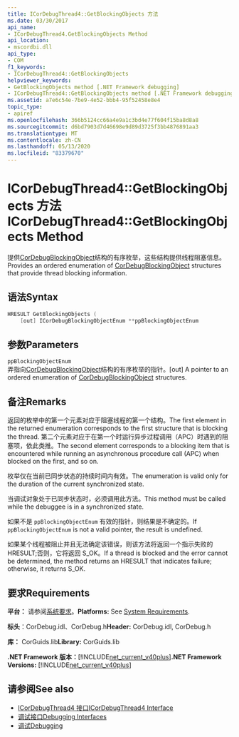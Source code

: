 ```yaml
---
title: ICorDebugThread4::GetBlockingObjects 方法
ms.date: 03/30/2017
api_name:
- ICorDebugThread4.GetBlockingObjects Method
api_location:
- mscordbi.dll
api_type:
- COM
f1_keywords:
- ICorDebugThread4::GetBlockingObjects
helpviewer_keywords:
- GetBlockingObjects method [.NET Framework debugging]
- ICorDebugThread4::GetBlockingObjects method [.NET Framework debugging]
ms.assetid: a7e6c54e-7be9-4e52-bbb4-95f52458e8e4
topic_type:
- apiref
ms.openlocfilehash: 366b5124cc66a4e9a1c3bd4e77f604f15ba8d8a8
ms.sourcegitcommit: d6bd7903d7d46698e9d89d3725f3bb4876891aa3
ms.translationtype: MT
ms.contentlocale: zh-CN
ms.lasthandoff: 05/13/2020
ms.locfileid: "83379670"
---
```

# <a name="icordebugthread4getblockingobjects-method"></a><span data-ttu-id="dab3d-102">ICorDebugThread4::GetBlockingObjects 方法</span><span class="sxs-lookup"><span data-stu-id="dab3d-102">ICorDebugThread4::GetBlockingObjects Method</span></span>
<span data-ttu-id="dab3d-103">提供[CorDebugBlockingObject](cordebugblockingobject-structure.md)结构的有序枚举，这些结构提供线程阻塞信息。</span><span class="sxs-lookup"><span data-stu-id="dab3d-103">Provides an ordered enumeration of [CorDebugBlockingObject](cordebugblockingobject-structure.md) structures that provide thread blocking information.</span></span>  
  
## <a name="syntax"></a><span data-ttu-id="dab3d-104">语法</span><span class="sxs-lookup"><span data-stu-id="dab3d-104">Syntax</span></span>  
  
```cpp  
HRESULT GetBlockingObjects (  
    [out] ICorDebugBlockingObjectEnum **ppBlockingObjectEnum  
```  
  
## <a name="parameters"></a><span data-ttu-id="dab3d-105">参数</span><span class="sxs-lookup"><span data-stu-id="dab3d-105">Parameters</span></span>  
 `ppBlockingObjectEnum`  
 <span data-ttu-id="dab3d-106">弄指向[CorDebugBlockingObject](cordebugblockingobject-structure.md)结构的有序枚举的指针。</span><span class="sxs-lookup"><span data-stu-id="dab3d-106">[out] A pointer to an ordered enumeration of [CorDebugBlockingObject](cordebugblockingobject-structure.md) structures.</span></span>  
  
## <a name="remarks"></a><span data-ttu-id="dab3d-107">备注</span><span class="sxs-lookup"><span data-stu-id="dab3d-107">Remarks</span></span>  
 <span data-ttu-id="dab3d-108">返回的枚举中的第一个元素对应于阻塞线程的第一个结构。</span><span class="sxs-lookup"><span data-stu-id="dab3d-108">The first element in the returned enumeration corresponds to the first structure that is blocking the thread.</span></span> <span data-ttu-id="dab3d-109">第二个元素对应于在第一个时运行异步过程调用（APC）时遇到的阻塞项，依此类推。</span><span class="sxs-lookup"><span data-stu-id="dab3d-109">The second element corresponds to a blocking item that is encountered while running an asynchronous procedure call (APC) when blocked on the first, and so on.</span></span>  
  
 <span data-ttu-id="dab3d-110">枚举仅在当前已同步状态的持续时间内有效。</span><span class="sxs-lookup"><span data-stu-id="dab3d-110">The enumeration is valid only for the duration of the current synchronized state.</span></span>  
  
 <span data-ttu-id="dab3d-111">当调试对象处于已同步状态时，必须调用此方法。</span><span class="sxs-lookup"><span data-stu-id="dab3d-111">This method must be called while the debuggee is in a synchronized state.</span></span>  
  
 <span data-ttu-id="dab3d-112">如果不是 `ppBlockingObjectEnum` 有效的指针，则结果是不确定的。</span><span class="sxs-lookup"><span data-stu-id="dab3d-112">If `ppBlockingObjectEnum` is not a valid pointer, the result is undefined.</span></span>  
  
 <span data-ttu-id="dab3d-113">如果某个线程被阻止并且无法确定该错误，则该方法将返回一个指示失败的 HRESULT;否则，它将返回 S_OK。</span><span class="sxs-lookup"><span data-stu-id="dab3d-113">If a thread is blocked and the error cannot be determined, the method returns an HRESULT that indicates failure; otherwise, it returns S_OK.</span></span>  
  
## <a name="requirements"></a><span data-ttu-id="dab3d-114">要求</span><span class="sxs-lookup"><span data-stu-id="dab3d-114">Requirements</span></span>  
 <span data-ttu-id="dab3d-115">**平台：** 请参阅[系统要求](../../get-started/system-requirements.md)。</span><span class="sxs-lookup"><span data-stu-id="dab3d-115">**Platforms:** See [System Requirements](../../get-started/system-requirements.md).</span></span>  
  
 <span data-ttu-id="dab3d-116">**标头**：CorDebug.idl、CorDebug.h</span><span class="sxs-lookup"><span data-stu-id="dab3d-116">**Header:** CorDebug.idl, CorDebug.h</span></span>  
  
 <span data-ttu-id="dab3d-117">**库：** CorGuids.lib</span><span class="sxs-lookup"><span data-stu-id="dab3d-117">**Library:** CorGuids.lib</span></span>  
  
 <span data-ttu-id="dab3d-118">**.NET Framework 版本：**[!INCLUDE[net_current_v40plus](../../../../includes/net-current-v40plus-md.md)]</span><span class="sxs-lookup"><span data-stu-id="dab3d-118">**.NET Framework Versions:** [!INCLUDE[net_current_v40plus](../../../../includes/net-current-v40plus-md.md)]</span></span>  
  
## <a name="see-also"></a><span data-ttu-id="dab3d-119">请参阅</span><span class="sxs-lookup"><span data-stu-id="dab3d-119">See also</span></span>

- [<span data-ttu-id="dab3d-120">ICorDebugThread4 接口</span><span class="sxs-lookup"><span data-stu-id="dab3d-120">ICorDebugThread4 Interface</span></span>](icordebugthread4-interface.md)
- [<span data-ttu-id="dab3d-121">调试接口</span><span class="sxs-lookup"><span data-stu-id="dab3d-121">Debugging Interfaces</span></span>](debugging-interfaces.md)
- [<span data-ttu-id="dab3d-122">调试</span><span class="sxs-lookup"><span data-stu-id="dab3d-122">Debugging</span></span>](index.md)

